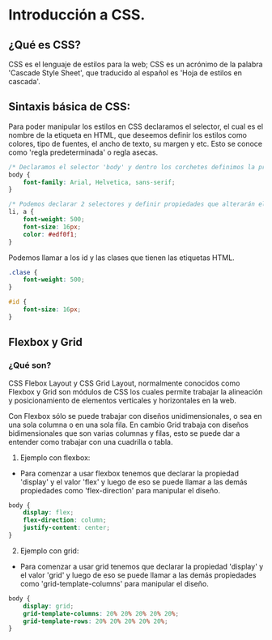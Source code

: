 # Introducción a CSS.

## ¿Qué es CSS?

CSS es el lenguaje de estilos para la web; CSS es un acrónimo de la palabra 'Cascade Style Sheet', que traducido al español es 'Hoja de estilos en cascada'.


## Sintaxis básica de CSS:

Para poder manipular los estilos en CSS declaramos el selector, el cual es el nombre de la etiqueta en HTML, que deseemos definir los estilos como colores, tipo de fuentes, el ancho de texto, su margen y etc. Esto se conoce como 'regla predeterminada' o regla asecas.

```css
/* Declaramos el selector 'body' y dentro los corchetes definimos la propiedad 'font-family'. */
body {
    font-family: Arial, Helvetica, sans-serif;
}

/* Podemos declarar 2 selectores y definir propiedades que alterarán el diseño en ambos. En este caso modificamos el peso y el tamaño del texto y el color. */
li, a {
    font-weight: 500;
    font-size: 16px;
    color: #edf0f1;
}
```

Podemos llamar a los id y las clases que tienen las etiquetas HTML.

```css
.clase {
    font-weight: 500;
}

#id {
    font-size: 16px;
}
```

## Flexbox y Grid

### ¿Qué son?

CSS Flebox Layout y CSS Grid Layout, normalmente conocidos como Flexbox y Grid son módulos de CSS los cuales permite trabajar la alineación y posicionamiento de elementos verticales y horizontales en la web.

Con Flexbox sólo se puede trabajar con diseños unidimensionales, o sea en una sola columna o en una sola fila. En cambio Grid trabaja con diseños bidimensionales que son varias columnas y filas, esto se puede dar a entender como trabajar con una cuadrilla o tabla.

1. Ejemplo con flexbox:

- Para comenzar a usar flexbox tenemos que declarar la propiedad 'display' y el valor 'flex' y luego de eso se puede llamar a las demás propiedades como 'flex-direction' para manipular el diseño.


```css
body {
    display: flex;
    flex-direction: column;
    justify-content: center;
}
```

2. Ejemplo con grid:

- Para comenzar a usar grid tenemos que declarar la propiedad 'display' y el valor 'grid' y luego de eso se puede llamar a las demás propiedades como 'grid-template-columns' para manipular el diseño.

```css
body {
    display: grid;
    grid-template-columns: 20% 20% 20% 20% 20%;
    grid-template-rows: 20% 20% 20% 20% 20%;
}
```

